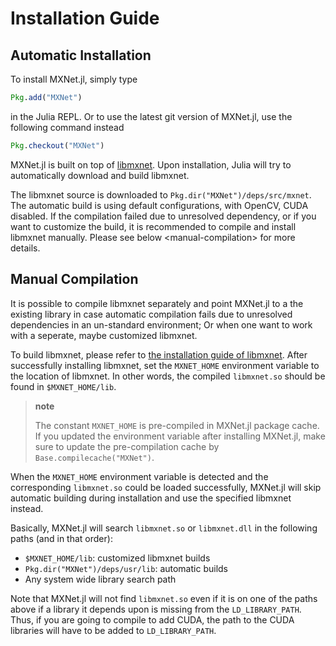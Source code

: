 Installation Guide
==================

Automatic Installation
----------------------

To install MXNet.jl, simply type

```julia
Pkg.add("MXNet")
```

in the Julia REPL. Or to use the latest git version of MXNet.jl, use the
following command instead

```julia
Pkg.checkout("MXNet")
```

MXNet.jl is built on top of [libmxnet](https://github.com/dmlc/mxnet).
Upon installation, Julia will try to automatically download and build
libmxnet.

The libmxnet source is downloaded to `Pkg.dir("MXNet")/deps/src/mxnet`.
The automatic build is using default configurations, with OpenCV, CUDA
disabled. If the compilation failed due to unresolved dependency, or if
you want to customize the build, it is recommended to compile and
install libmxnet manually. Please see below &lt;manual-compilation&gt;
for more details.

Manual Compilation
------------------

It is possible to compile libmxnet separately and point MXNet.jl to a
the existing library in case automatic compilation fails due to
unresolved dependencies in an un-standard environment; Or when one want
to work with a seperate, maybe customized libmxnet.

To build libmxnet, please refer to [the installation guide of
libmxnet](http://mxnet.readthedocs.org/en/latest/build.html). After
successfully installing libmxnet, set the `MXNET_HOME` environment
variable to the location of libmxnet. In other words, the compiled
`libmxnet.so` should be found in `$MXNET_HOME/lib`.

> **note**
>
> The constant `MXNET_HOME` is pre-compiled in MXNet.jl package cache.
> If you updated the environment variable after installing MXNet.jl,
> make sure to update the pre-compilation cache by
> `Base.compilecache("MXNet")`.

When the `MXNET_HOME` environment variable is detected and the
corresponding `libmxnet.so` could be loaded successfully, MXNet.jl will
skip automatic building during installation and use the specified
libmxnet instead.

Basically, MXNet.jl will search `libmxnet.so` or `libmxnet.dll` in the
following paths (and in that order):

-   `$MXNET_HOME/lib`: customized libmxnet builds
-   `Pkg.dir("MXNet")/deps/usr/lib`: automatic builds
-   Any system wide library search path

Note that MXNet.jl will not find `libmxnet.so` even if it is on one of
the paths above if a library it depends upon is missing from the
`LD_LIBRARY_PATH`. Thus, if you are going to compile to add CUDA, the
path to the CUDA libraries will have to be added to `LD_LIBRARY_PATH`.
